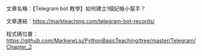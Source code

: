 #
文章名稱：【Telegram bot 教學】如何建立1個記帳小幫手？

文章連結：https://markteaching.com/telegram-bot-records/

程式碼位置：https://github.com/MarkwwLiu/PythonBasicTeaching/tree/master/Telegram/Chapter_2
